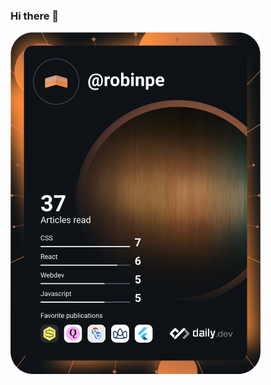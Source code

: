 ### Hi there 👋


<a href="https://app.daily.dev/DailyDevTips"><img src="https://github.com/PeRobin/PeRobin/blob/master/devcard.svg" width="400" alt="Robin Pe's Dev Card"/></a>
<!--
**PeRobin/PeRobin** is a ✨ _special_ ✨ repository because its `README.md` (this file) appears on your GitHub profile.

Here are some ideas to get you started:

- 🔭 I’m currently working on ...
- 🌱 I’m currently learning ...
- 👯 I’m looking to collaborate on ...
- 🤔 I’m looking for help with ...
- 💬 Ask me about ...
- 📫 How to reach me: ...
- 😄 Pronouns: ...
- ⚡ Fun fact: ...
-->
